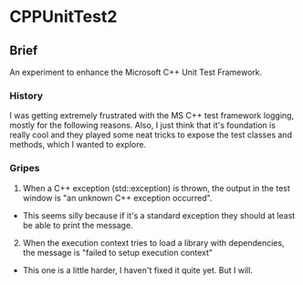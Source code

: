 # CPPUnitTest2

## Brief
An experiment to enhance the Microsoft C++ Unit Test Framework. 

### History
I was getting extremely frustrated with the MS C++ test framework logging, mostly for the following reasons. Also, I just think that
it's foundation is really cool and they played some neat tricks to expose the test classes and methods, which I wanted to explore.

### Gripes
1) When a C++ exception (std::exception) is thrown, the output in the test window is "an unknown C++ exception occurred". 
  - This seems silly because if it's a standard exception they should at least be able to print the message.
2) When the execution context tries to load a library with dependencies, the message is "failed to setup execution context"
  - This one is a little harder, I haven't fixed it quite yet. But I will.

